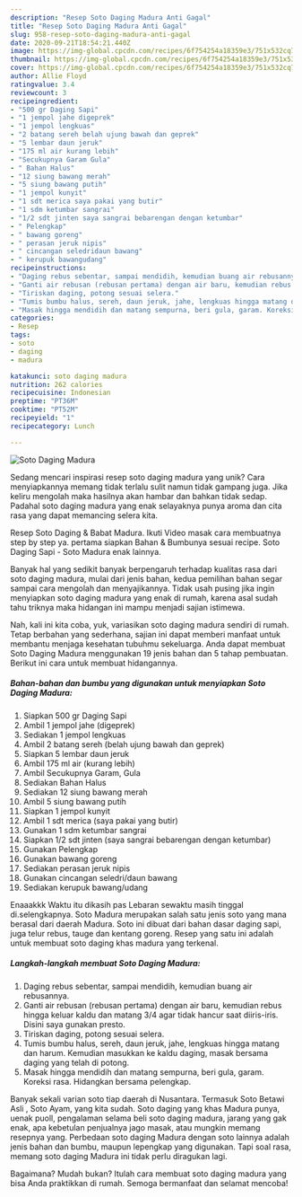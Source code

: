 ```yaml
---
description: "Resep Soto Daging Madura Anti Gagal"
title: "Resep Soto Daging Madura Anti Gagal"
slug: 958-resep-soto-daging-madura-anti-gagal
date: 2020-09-21T18:54:21.440Z
image: https://img-global.cpcdn.com/recipes/6f754254a18359e3/751x532cq70/soto-daging-madura-foto-resep-utama.jpg
thumbnail: https://img-global.cpcdn.com/recipes/6f754254a18359e3/751x532cq70/soto-daging-madura-foto-resep-utama.jpg
cover: https://img-global.cpcdn.com/recipes/6f754254a18359e3/751x532cq70/soto-daging-madura-foto-resep-utama.jpg
author: Allie Floyd
ratingvalue: 3.4
reviewcount: 3
recipeingredient:
- "500 gr Daging Sapi"
- "1 jempol jahe digeprek"
- "1 jempol lengkuas"
- "2 batang sereh belah ujung bawah dan geprek"
- "5 lembar daun jeruk"
- "175 ml air kurang lebih"
- "Secukupnya Garam Gula"
- " Bahan Halus"
- "12 siung bawang merah"
- "5 siung bawang putih"
- "1 jempol kunyit"
- "1 sdt merica saya pakai yang butir"
- "1 sdm ketumbar sangrai"
- "1/2 sdt jinten saya sangrai bebarengan dengan ketumbar"
- " Pelengkap"
- " bawang goreng"
- " perasan jeruk nipis"
- " cincangan seledridaun bawang"
- " kerupuk bawangudang"
recipeinstructions:
- "Daging rebus sebentar, sampai mendidih, kemudian buang air rebusannya."
- "Ganti air rebusan (rebusan pertama) dengan air baru, kemudian rebus hingga keluar kaldu dan matang 3/4 agar tidak hancur saat diiris-iris. Disini saya gunakan presto."
- "Tiriskan daging, potong sesuai selera."
- "Tumis bumbu halus, sereh, daun jeruk, jahe, lengkuas hingga matang dan harum. Kemudian masukkan ke kaldu daging, masak bersama daging yang telah di potong."
- "Masak hingga mendidih dan matang sempurna, beri gula, garam. Koreksi rasa. Hidangkan bersama pelengkap."
categories:
- Resep
tags:
- soto
- daging
- madura

katakunci: soto daging madura 
nutrition: 262 calories
recipecuisine: Indonesian
preptime: "PT36M"
cooktime: "PT52M"
recipeyield: "1"
recipecategory: Lunch

---
```



![Soto Daging Madura](https://img-global.cpcdn.com/recipes/6f754254a18359e3/751x532cq70/soto-daging-madura-foto-resep-utama.jpg)

Sedang mencari inspirasi resep soto daging madura yang unik? Cara menyiapkannya memang tidak terlalu sulit namun tidak gampang juga. Jika keliru mengolah maka hasilnya akan hambar dan bahkan tidak sedap. Padahal soto daging madura yang enak selayaknya punya aroma dan cita rasa yang dapat memancing selera kita.

Resep Soto Daging &amp; Babat Madura. Ikuti Video masak cara membuatnya step by step ya. pertama siapkan Bahan &amp; Bumbunya sesuai recipe. Soto Daging Sapi - Soto Madura enak lainnya.

Banyak hal yang sedikit banyak berpengaruh terhadap kualitas rasa dari soto daging madura, mulai dari jenis bahan, kedua pemilihan bahan segar sampai cara mengolah dan menyajikannya. Tidak usah pusing jika ingin menyiapkan soto daging madura yang enak di rumah, karena asal sudah tahu triknya maka hidangan ini mampu menjadi sajian istimewa.


Nah, kali ini kita coba, yuk, variasikan soto daging madura sendiri di rumah. Tetap berbahan yang sederhana, sajian ini dapat memberi manfaat untuk membantu menjaga kesehatan tubuhmu sekeluarga. Anda dapat membuat Soto Daging Madura menggunakan 19 jenis bahan dan 5 tahap pembuatan. Berikut ini cara untuk membuat hidangannya.

<!--inarticleads1-->

##### Bahan-bahan dan bumbu yang digunakan untuk menyiapkan Soto Daging Madura:

1. Siapkan 500 gr Daging Sapi
1. Ambil 1 jempol jahe (digeprek)
1. Sediakan 1 jempol lengkuas
1. Ambil 2 batang sereh (belah ujung bawah dan geprek)
1. Siapkan 5 lembar daun jeruk
1. Ambil 175 ml air (kurang lebih)
1. Ambil Secukupnya Garam, Gula
1. Sediakan  Bahan Halus
1. Sediakan 12 siung bawang merah
1. Ambil 5 siung bawang putih
1. Siapkan 1 jempol kunyit
1. Ambil 1 sdt merica (saya pakai yang butir)
1. Gunakan 1 sdm ketumbar sangrai
1. Siapkan 1/2 sdt jinten (saya sangrai bebarengan dengan ketumbar)
1. Gunakan  Pelengkap
1. Gunakan  bawang goreng
1. Sediakan  perasan jeruk nipis
1. Gunakan  cincangan seledri/daun bawang
1. Sediakan  kerupuk bawang/udang


Enaaakkk Waktu itu dikasih pas Lebaran sewaktu masih tinggal di.selengkapnya. Soto Madura merupakan salah satu jenis soto yang mana berasal dari daerah Madura. Soto ini dibuat dari bahan dasar daging sapi, juga telur rebus, tauge dan kentang goreng. Resep yang satu ini adalah untuk membuat soto daging khas madura yang terkenal. 

<!--inarticleads2-->

##### Langkah-langkah membuat Soto Daging Madura:

1. Daging rebus sebentar, sampai mendidih, kemudian buang air rebusannya.
1. Ganti air rebusan (rebusan pertama) dengan air baru, kemudian rebus hingga keluar kaldu dan matang 3/4 agar tidak hancur saat diiris-iris. Disini saya gunakan presto.
1. Tiriskan daging, potong sesuai selera.
1. Tumis bumbu halus, sereh, daun jeruk, jahe, lengkuas hingga matang dan harum. Kemudian masukkan ke kaldu daging, masak bersama daging yang telah di potong.
1. Masak hingga mendidih dan matang sempurna, beri gula, garam. Koreksi rasa. Hidangkan bersama pelengkap.


Banyak sekali varian soto tiap daerah di Nusantara. Termasuk Soto Betawi Asli , Soto Ayam, yang kita sudah. Soto daging yang khas Madura punya, uenak puoll, pengalaman selama beli soto daging madura, jarang yang gak enak, apa kebetulan penjualnya jago masak, atau mungkin memang resepnya yang. Perbedaan soto daging Madura dengan soto lainnya adalah jenis bahan dan bumbu, maupun lepengkap yang digunakan. Tapi soal rasa, memang soto daging Madura ini tidak perlu diragukan lagi. 

Bagaimana? Mudah bukan? Itulah cara membuat soto daging madura yang bisa Anda praktikkan di rumah. Semoga bermanfaat dan selamat mencoba!
